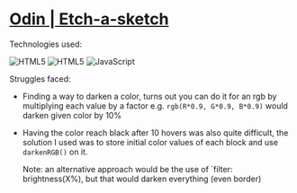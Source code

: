 # [Odin | Etch-a-sketch](https://ledathemis.github.io/odin-etch-a-sketch)
Technologies used:

![HTML5](https://img.shields.io/badge/html5-E34F26.svg?style=for-the-badge&logo=html5&logoColor=FFF)
![HTML5](https://img.shields.io/badge/css3-1572B6.svg?style=for-the-badge&logo=css3&logoColor=FFF)
![JavaScript](https://img.shields.io/badge/javascript-%23323330.svg?style=for-the-badge&logo=javascript&logoColor=%23F7DF1E)

Struggles faced:

- Finding a way to darken a color, turns out you can do it for an rgb by multiplying each value by a factor
  e.g. `rgb(R*0.9, G*0.9, B*0.9)` would darken given color by 10%
- Having the color reach black after 10 hovers was also quite difficult, the solution I used was to store 
  initial color values of each block and use `darkenRGB()` on it.
  
  Note: an alternative approach would be the use of `filter: brightness(X%), but that would darken everything (even border)
  
